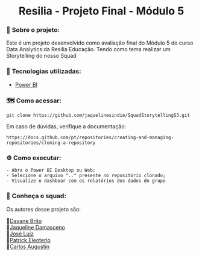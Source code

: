 <h1 align="center">Resilia - Projeto Final - Módulo 5 </h1>


### 📌 <strong>Sobre o projeto:</strong>

Este é um projeto desenvolvido como avaliação final do Módulo 5 do curso Data Analytics da Resilia Educação. 
Tendo como tema realizar um Storytelling do nosso Squad

### 🚀 <strong>Tecnologias utilizadas:</strong>
- [Power BI](https://powerbi.microsoft.com/pt-br/)


### 🗺️ <strong>Como acessar:</strong>

```shell
git clone https://github.com/jaquelinesindie/SquadStorytellingS3.git
```

Em caso de dúvidas, verifique a documentação:
```shell
https://docs.github.com/pt/repositories/creating-and-managing-repositories/cloning-a-repository
```

### :gear: <strong>Como executar:</strong>

```shell
- Abra o Power BI Desktop ou Web;
- Selecione o arquivo ".." presente no repositório clonado;
- Visualize o dashboar com os relatórios dos dados do grupo
```

### :busts_in_silhouette: <strong> Conheça o squad:</strong>

Os autores desse projeto são:

👩‍[Dayane Brito](https://github.com/DayBrito) <br/>
👩‍[Jaqueline Damasceno](https://github.com/jaquelinesindie/) <br/>
👨‍[José Luiz](https://github.com/JoSEPHDev2022) <br/>
👨[Patrick Eleoterio](https://www.linkedin.com/in/patrickeleoterio/) <br/>
👨[Carlos Augustin]() <br/>

 
